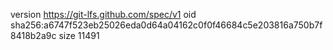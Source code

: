 version https://git-lfs.github.com/spec/v1
oid sha256:a6747f523eb25026eda0d64a04162c0f0f46684c5e203816a750b7f8418b2a9c
size 11491
